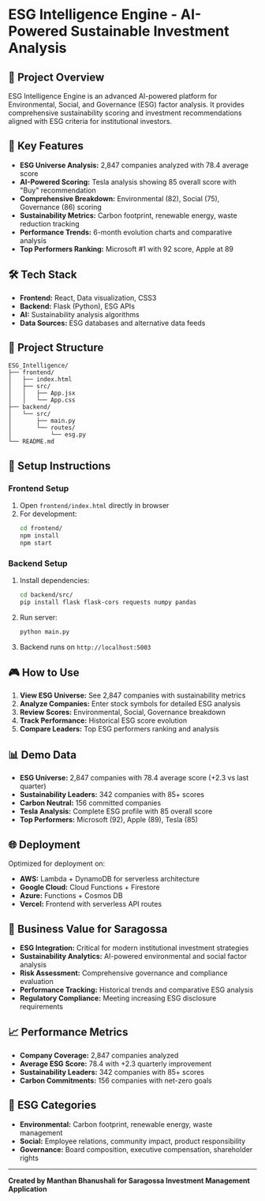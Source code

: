 # ESG Intelligence Engine - AI-Powered Sustainable Investment Analysis

## 🎯 Project Overview
ESG Intelligence Engine is an advanced AI-powered platform for Environmental, Social, and Governance (ESG) factor analysis. It provides comprehensive sustainability scoring and investment recommendations aligned with ESG criteria for institutional investors.

## 🚀 Key Features
- **ESG Universe Analysis:** 2,847 companies analyzed with 78.4 average score
- **AI-Powered Scoring:** Tesla analysis showing 85 overall score with "Buy" recommendation
- **Comprehensive Breakdown:** Environmental (82), Social (75), Governance (86) scoring
- **Sustainability Metrics:** Carbon footprint, renewable energy, waste reduction tracking
- **Performance Trends:** 6-month evolution charts and comparative analysis
- **Top Performers Ranking:** Microsoft #1 with 92 score, Apple at 89

## 🛠️ Tech Stack
- **Frontend:** React, Data visualization, CSS3
- **Backend:** Flask (Python), ESG APIs
- **AI:** Sustainability analysis algorithms
- **Data Sources:** ESG databases and alternative data feeds

## 📁 Project Structure
```
ESG_Intelligence/
├── frontend/
│   ├── index.html
│   ├── src/
│   │   ├── App.jsx
│   │   └── App.css
├── backend/
│   └── src/
│       ├── main.py
│       └── routes/
│           └── esg.py
└── README.md
```

## 🔧 Setup Instructions

### Frontend Setup
1. Open `frontend/index.html` directly in browser
2. For development:
   ```bash
   cd frontend/
   npm install
   npm start
   ```

### Backend Setup
1. Install dependencies:
   ```bash
   cd backend/src/
   pip install flask flask-cors requests numpy pandas
   ```
2. Run server:
   ```bash
   python main.py
   ```
3. Backend runs on `http://localhost:5003`

## 🎮 How to Use
1. **View ESG Universe:** See 2,847 companies with sustainability metrics
2. **Analyze Companies:** Enter stock symbols for detailed ESG analysis
3. **Review Scores:** Environmental, Social, Governance breakdown
4. **Track Performance:** Historical ESG score evolution
5. **Compare Leaders:** Top ESG performers ranking and analysis

## 📊 Demo Data
- **ESG Universe:** 2,847 companies with 78.4 average score (+2.3 vs last quarter)
- **Sustainability Leaders:** 342 companies with 85+ scores
- **Carbon Neutral:** 156 committed companies
- **Tesla Analysis:** Complete ESG profile with 85 overall score
- **Top Performers:** Microsoft (92), Apple (89), Tesla (85)

## 🌐 Deployment
Optimized for deployment on:
- **AWS:** Lambda + DynamoDB for serverless architecture
- **Google Cloud:** Cloud Functions + Firestore
- **Azure:** Functions + Cosmos DB
- **Vercel:** Frontend with serverless API routes

## 🎯 Business Value for Saragossa
- **ESG Integration:** Critical for modern institutional investment strategies
- **Sustainability Analytics:** AI-powered environmental and social factor analysis
- **Risk Assessment:** Comprehensive governance and compliance evaluation
- **Performance Tracking:** Historical trends and comparative ESG analysis
- **Regulatory Compliance:** Meeting increasing ESG disclosure requirements

## 📈 Performance Metrics
- **Company Coverage:** 2,847 companies analyzed
- **Average ESG Score:** 78.4 with +2.3 quarterly improvement
- **Sustainability Leaders:** 342 companies with 85+ scores
- **Carbon Commitments:** 156 companies with net-zero goals

## 🌱 ESG Categories
- **Environmental:** Carbon footprint, renewable energy, waste management
- **Social:** Employee relations, community impact, product responsibility
- **Governance:** Board composition, executive compensation, shareholder rights

---

**Created by Manthan Bhanushali for Saragossa Investment Management Application**

